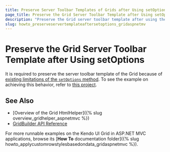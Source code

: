 ```yaml
---
title: Preserve Server Toolbar Templates of Grids after Using setOptions
page_title: Preserve the Grid Server Toolbar Template after Using setOptions | Kendo UI Grid HtmlHelper
description: "Preserve the Grid server toolbar template after using the setOptions method."
slug: howto_preserveservertemplateaftersetoptions_gridaspnetmv
---
```


# Preserve the Grid Server Toolbar Template after Using setOptions

It is required to preserve the server toolbar template of the Grid because of [existing limitations of the `setOptions` method](/api/javascript/ui/grid#methods-setOptions). To see the example on achieving this behavior, refer to [this project](https://github.com/telerik/ui-for-aspnet-mvc-examples/tree/master/grid/grid-preserve-server-toolbar-template-after-set-options).

## See Also

* [Overview of the Grid HtmlHelper]({% slug overview_gridhelper_aspnetmvc %})
* [GridBuilder API Reference](/api/Kendo.Mvc.UI.Fluent/AutoCompleteBuilder)

For more runnable examples on the Kendo UI Grid in ASP.NET MVC applications, browse its [**How To** documentation folder]({% slug howto_applycustomrowstylesbasedondata_gridaspnetmvc %}).
